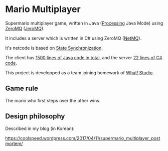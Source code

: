 Mario Multiplayer
=================

Supermario multiplayer game, written in Java ([Processing](https://processing.org/) Java Mode) using [ZeroMQ](http://zeromq.org/) ([JeroMQ](https://github.com/zeromq/jeromq)).

It includes a server which is written in C# using ZeroMQ ([NetMQ](https://github.com/zeromq/netmq)).

It's netcode is based on [State Synchronization](http://gafferongames.com/networked-physics/state-synchronization/).

The client has [1500 lines of Java code in total](https://github.com/coolspeed/MarioMultiplayer/blob/master/src/MarioMultiplay.java), and the server [22 lines of C# code](https://github.com/coolspeed/MarioMultiplayer/blob/master/server/Program.cs).

This project is developped as a team joining homework of [What! Studio](https://github.com/what-studio).

## Game rule

The mario who first steps over the other wins.

## Design philosophy

Described in my blog (in Korean):

https://coolspeed.wordpress.com/2017/04/11/supermario_multiplayer_postmortem/
